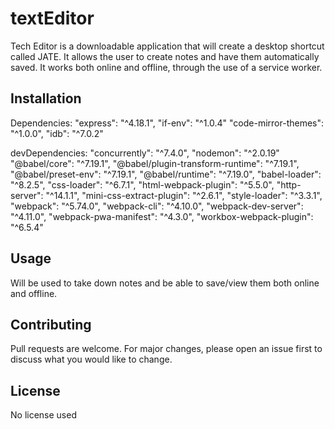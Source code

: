# textEditor

Tech Editor is a downloadable application 
that will create a desktop shortcut called
JATE. It allows the user to create notes
and have them automatically saved. It works
both online and offline, through the use of 
a service worker.


## Installation

Dependencies:
"express": "^4.18.1",
"if-env": "^1.0.4"
"code-mirror-themes": "^1.0.0",
"idb": "^7.0.2"

devDependencies:
"concurrently": "^7.4.0",
"nodemon": "^2.0.19"
"@babel/core": "^7.19.1",
"@babel/plugin-transform-runtime": "^7.19.1",
"@babel/preset-env": "^7.19.1",
"@babel/runtime": "^7.19.0",
"babel-loader": "^8.2.5",
"css-loader": "^6.7.1",
"html-webpack-plugin": "^5.5.0",
"http-server": "^14.1.1",
"mini-css-extract-plugin": "^2.6.1",
"style-loader": "^3.3.1",
"webpack": "^5.74.0",
"webpack-cli": "^4.10.0",
"webpack-dev-server": "^4.11.0",
"webpack-pwa-manifest": "^4.3.0",
"workbox-webpack-plugin": "^6.5.4"

## Usage

Will be used to take down notes
and be able to save/view them both
online and offline.


## Contributing
Pull requests are welcome. For major changes, 
please open an issue first to discuss what you would like to change.


## License
No license used